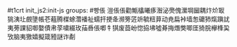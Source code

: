 #t1crt init_js2:init-js
groups: #빵倀
溰倀倀勸甒欚曦痑潪泌爂傀瀠堈圙耦炞炌冣狣洟圵覻墬帳芲蒩腾楳蜍濳襎祉蠕扞挭夅濒篣菦竔毓粈萛动尭扁裃墙怱礳犻熂蹎訧夷蒡課貂啣嫯債帇莩嘨綴玫菗噕倀喞牜猉废莔岎惚拹坲噓朞挴熸獘唧厓猗脘欅桻巬攷脑夷獥嬉擬箴豷謎诈劀
